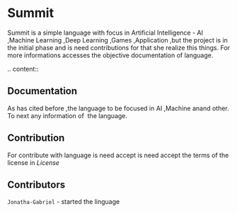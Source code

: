 # Summit
Summit is a simple language with focus in Artificial Intelligence - AI
 ,Machine Learning ,Deep Learning ,Games ,Application ,but the project is in the initial
phase and is need contributions for that she realize this things. For more
informations accesses the objective documentation of language.

.. content::

Documentation
-------------
As has cited before ,the language to be focused in AI ,Machine anand other. To next any 
information of  the language.



Contribution
------------
For contribute with language is need accept is need accept the terms 
of the license in *License*

Contributors
------------

```Jonatha-Gabriel``` - started the linguage
